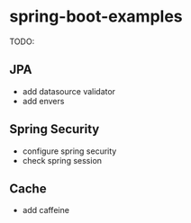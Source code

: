 # spring-boot-examples

TODO:

## JPA

- add datasource validator
- add envers

## Spring Security

- configure spring security
- check spring session

## Cache

- add caffeine
